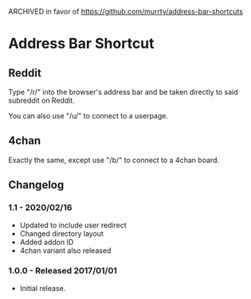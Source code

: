 ARCHIVED in favor of https://github.com/murrty/address-bar-shortcuts

Address Bar Shortcut
====================

## Reddit ##
Type "/r/<subreddit>" into the browser's address bar and be taken directly to said subreddit on Reddit.

You can also use "/u/<user>" to connect to a userpage.

## 4chan ##
Exactly the same, except use "/b/<board>" to connect to a 4chan board.

## Changelog ##
### 1.1 - 2020/02/16 ###
* Updated to include user redirect
* Changed directory layout
* Added addon ID
* 4chan variant also released

### 1.0.0 - Released 2017/01/01 ###
*	Initial release.
